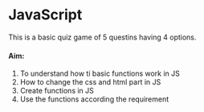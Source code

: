 # JavaScript
This is a basic quiz game of 5 questins having 4 options.
#### Aim:
1. To understand how ti basic functions work in JS
2. How to change the css and html part in JS
3. Create functions in JS
4. Use the functions according the requirement
